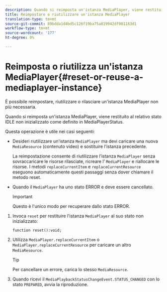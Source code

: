 ```yaml
---
description: Quando si reimposta un'istanza MediaPlayer, viene restituito al relativo stato IDLE non inizializzato come definito in MediaPlayerStatus.
title: Reimpostare o riutilizzare un'istanza MediaPlayer
translation-type: tm+mt
source-git-commit: 89bdda1d4bd5c126f19ba75a819942df901183d1
workflow-type: tm+mt
source-wordcount: '177'
ht-degree: 0%

---
```



# Reimposta o riutilizza un&#39;istanza MediaPlayer{#reset-or-reuse-a-mediaplayer-instance}

È possibile reimpostare, riutilizzare o rilasciare un&#39;istanza MediaPlayer non più necessaria.

Quando si reimposta un&#39;istanza MediaPlayer, viene restituito al relativo stato IDLE non inizializzato come definito in MediaPlayerStatus.

Questa operazione è utile nei casi seguenti:

* Desideri riutilizzare un&#39;istanza `MediaPlayer` ma devi caricare una nuova `MediaResource` (contenuto video) e sostituire l&#39;istanza precedente.

   La reimpostazione consente di riutilizzare l’istanza `MediaPlayer` senza sovraccaricare le risorse rilasciate, ricreare l’ `MediaPlayer` e riallocare le risorse. I metodi `replaceCurrentItem` e `replaceCurrentResource` eseguono automaticamente questi passaggi senza dover chiamare il metodo reset.

* Quando il `MediaPlayer` ha uno stato ERROR e deve essere cancellato.

   >[!IMPORTANT]
   >
   >Questo è l&#39;unico modo per recuperare dallo stato ERROR.

1. Invoca `reset` per restituire l&#39;istanza `MediaPlayer` al suo stato non inizializzato:

   ```
   function reset():void; 
   ```

1. Utilizza `MediaPlayer.replaceCurrentItem` o `MediaPlayer.replaceCurrentResource` per caricare un altro `MediaResource`.

   >[!TIP]
   >
   >Per cancellare un errore, carica lo stesso `MediaResource`.

1. Quando ricevi il `MediaPlaybackStatusChangeEvent.STATUS_CHANGED` con lo stato `PREPARED`, avvia la riproduzione.
